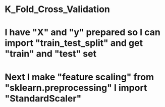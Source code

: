 # K_Fold_Cross_Validation
# I have "X" and "y" prepared so I can import "train_test_split" and get "train" and "test" set 
# Next I make "feature scaling" from "sklearn.preprocessing" I import "StandardScaler" 
